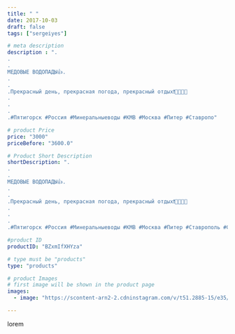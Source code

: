 ```yaml
---
title: " "
date: 2017-10-03
draft: false
tags: ["sergeiyes"]

# meta description
description : ".
.
.
МЕДОВЫЕ ВОДОПАДЫ👍.
.
.
.Прекрасный день, прекрасная погода, прекрасный отдых❗🌲🌻🌞🌷
.
.
.
.#Пятигорск #Россия #Минеральныеводы #КМВ #Москва #Питер #Ставропо"

# product Price
price: "3000"
priceBefore: "3600.0"

# Product Short Description
shortDescription: ".
.
.
МЕДОВЫЕ ВОДОПАДЫ👍.
.
.
.Прекрасный день, прекрасная погода, прекрасный отдых❗🌲🌻🌞🌷
.
.
.
.#Пятигорск #Россия #Минеральныеводы #КМВ #Москва #Питер #Ставрополь #Сочи #Симферополь #Севастополь #СКФО #УФО #Анапа #Краснодар #Екатеринбург #Челябинск #работа #Ессентуки #Железноводск #Кисловодск #бизнес #Ростовнадону #Владикавказ #Нижнийновгород #bizonnl #nl_int #biznes #бизнесидея  #Волгоград #churslabs"

#product ID
productID: "BZxmIfXHYza"

# type must be "products"
type: "products"

# product Images
# first image will be shown in the product page
images:
  - image: "https://scontent-arn2-2.cdninstagram.com/v/t51.2885-15/e35/25009624_1852251295066236_1355995409561944064_n.jpg?se=7&tp=1&_nc_ht=scontent-arn2-2.cdninstagram.com&_nc_cat=100&_nc_ohc=P-uQ-OUvepIAX_A8hyp&ccb=7-4&oh=ddf01705b0198456460b0e5b7eb0cf26&oe=6085F9BE&_nc_sid=86f79a&ig_cache_key=MTYxNzI0MTQ1MDM5OTc2MzY3NA%3D%3D.2-ccb7-4"

---
```

lorem
